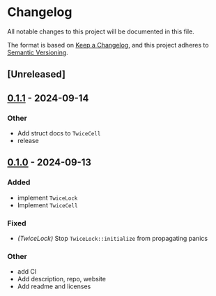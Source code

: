 # Changelog

All notable changes to this project will be documented in this file.

The format is based on [Keep a Changelog](https://keepachangelog.com/en/1.0.0/),
and this project adheres to [Semantic Versioning](https://semver.org/spec/v2.0.0.html).

## [Unreleased]

## [0.1.1](https://github.com/caass/twice-cell/compare/v0.1.0...v0.1.1) - 2024-09-14

### Other

- Add struct docs to `TwiceCell`
- release

## [0.1.0](https://github.com/caass/twice-cell/releases/tag/v0.1.0) - 2024-09-13

### Added

- implement `TwiceLock`
- Implement `TwiceCell`

### Fixed

- *(TwiceLock)* Stop `TwiceLock::initialize` from propagating panics

### Other

- add CI
- Add description, repo, website
- Add readme and licenses
